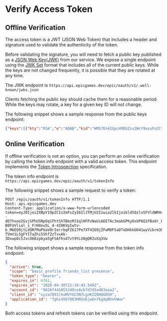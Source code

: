 # Verify Access Token

## Offline Verification

The access token is a JWT (JSON Web Token) that includes a header and signature used to validate the authenticity of the token.

Before validating the signature, you will need to fetch a public key published as a [JSON Web Key(JWK)](https://tools.ietf.org/html/rfc7517) from our service. We expose a single endpoint using the [JWK Set](https://tools.ietf.org/html/rfc7517#section-5) format that includes all of the current public keys. While the keys are not changed frequently, it is possible that they are rotated at any time.

The JWK endpoint is ``https://api.epicgames.dev/epic/oauth/v1/.well-known/jwks.json``

Clients fetching the public key should cache them for a reasonable period. While the keys may rotate, a key for a given key ID will not change.

The following snippet shows a sample response from the public keys endpoint:

```json
{"keys":[{"kty":"RSA","e":"AQAB","kid":"WMS7EnkIGpcH9DGZsv2WcY9xsuFnZCtxZjj4Ahb-_8E","n":"l6XI48ujknQQlsJgpGXg4l2i_DuUxuG2GXTzkOG7UtX4MqkVBCfW1t1JIIc8q0kCInC2oBwhC599ZCmd-cOi0kS7Aquv68fjERIRK9oCUnF_lJg296jV8xcalFY0FOWX--qX3xGKL33VjJBMIrIu7ETjj06s-v4li22CnHmu2lDkrp_FPTVzFscn-XRIojqIFb7pKRFPt27m12FNE_Rd9bqlVCkvMNuE7VTpTOrSfKk5B01M5IuXKXk0pTAWnelqaD9bHjAExe2I_183lp_uFhNN4hLTjOojxl-dK8Jy2OCPEAsg5rs9Lwttp3zZ--y0sM7UttN2dE0w3F2f352MNQ"}]}
```

## Online Verification

If offline verification is not an option, you can perform an online verification by calling the token info endpoint with a valid access token. This endpoint implements the [Token Introspection](https://tools.ietf.org/html/rfc7662#section-2.1) specification.

The token info endpoint is ``https://api.epicgames.dev/epic/oauth/v1/tokenInfo``

The following snippet shows a sample request to verify a token:

```
POST /epic/oauth/v1/tokenInfo HTTP/1.1
Host: api.epicgames.dev
Content-Type: application/x-www-form-urlencoded
token=eyJ0IjoiZXBpY19pZCIsImFsZyI6IlJTMjU2Iiwia2lkIjoibldVQzlxSFVldWRHcnBXb3FvVXVHZkFIYmVWM2NsRnlsdFRYMzhFbXJKSSJ9.eyJhdWQiOiJ4eXphNzg5MWxoeE1WWUdDT043TGduS1paOEhRR0Q1SCIsInN1YiI6Ijk2MjZmNDQxMDU1MzQ5Y2U4Y2I3ZDdkNWE0ODNlYWEyIiwidCI6ImVwaWNfaWQiLCJzY29wZSI6ImJhc2ljX3Byb2ZpbGUgZnJpZW5kc19saXN0IHByZXNlbmNlIiwiYXBwaWQiOiJmZ2hpNDU2N08wM0hST3hFandibjdrZ1hwQmhuaFd3diIsImlzcyI6Imh0dHBzOlwvXC9hcGkuZXBpY2dhbWVzLmRldlwvZXBpY1wvb2F1dGhcL3YxIiwiZG4iOiJLcm5icnkiLCJleHAiOjE1ODgyODYwODMsImlhdCI6MTU4ODI3ODg4Mywibm9uY2UiOiJuLUI1cGNsSXZaSkJaQU1KTDVsNkdvUnJDTzNiRT0iLCJqdGkiOiI2NGMzMGQwMjk4YTM0MzdjOGE3NGU1OTAxYzM0ODZiNSJ9.MZRoCRpjIb--dD7hxoo2GvjSPhUSNpOq1FhtShTBmzMJ1qlHFPzNaUiAEETAc3mabGPKyOxUP6Q1FBadr_P_UtbtB7kf34hN2VTv5czW6WOx1HdpjwUQZuxFyDc_aix7FCS0Egu4rZlC65b-B0FUVlial_s_FrH8ou5L_d-4I0KVpIwtv-b_M6EQ9jtLdQRfMaP6aV0rIerrbqFZ617Pe7XT4IO9jZFwM8F5aDTeDHkkOO41wyVibrm38799lP4B65RIv9CwbAL-TVmV1L5gFYITaZhi5ShfZzTvxAk-3Dxwp8c5JvcO68zpbya5gFSAfhsd7vt9YLU0gQR2uXq3Vw
```

The following snippet shows a sample response from the token info endpoint:

```json
{
  "active": true,
  "scope": "basic_profile friends_list presence",
  "token_type": "bearer",
  "expires_in": 6761,
  "expires_at": "2020-04-30T22:34:43.549Z",
  "account_id": "9626f441055349ce8cb7d7d5a483eaa2",
  "client_id": "xyza7891lhxMVYGCON7LgnKZZ8HQGD5H",
  "application_id": "fghi4567O03HROxEjwbn7kgXpBhnhWwv"
}
```

Both access tokens and refresh tokens can be verified using this endpoint.
